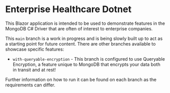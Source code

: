 # Enterprise Healthcare Dotnet

This Blazor application is intended to be used to demonstrate features in the MongoDB C# Driver that are often of interest to enterprise companies.

This `main` branch is a work in progress and is being slowly built up to act as a starting point for future content. There are other branches available to showcase specific features:

- `with-queryable-encryption` - This branch is configured to use Queryable Encryption, a feature unique to MongoDB that encrypts your data both in transit and at rest!

Further information on how to run it can be found on each branch as the requirements can differ.